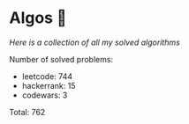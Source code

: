 # Algos 🏯

_Here is a collection of all my solved algorithms_

Number of solved problems:
- leetcode: 744
- hackerrank: 15
- codewars: 3

Total: 762

